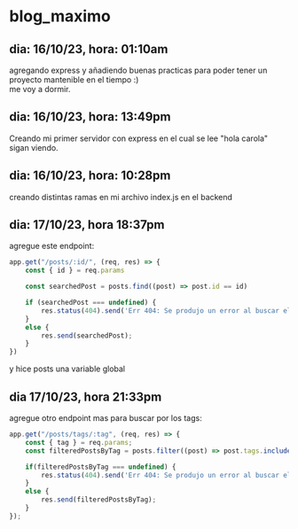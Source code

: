# blog_maximo
## dia: 16/10/23, hora: 01:10am
agregando express y añadiendo buenas practicas para poder tener un proyecto mantenible en el tiempo :) <br>
me voy a dormir.

## dia: 16/10/23, hora: 13:49pm
Creando mi primer servidor con express en el cual se lee "hola carola" <br>
sigan viendo.

## dia: 16/10/23, hora: 10:28pm
creando distintas ramas en mi archivo index.js en el backend

## dia: 17/10/23, hora 18:37pm
agregue este endpoint:
```javascript
app.get("/posts/:id/", (req, res) => {
    const { id } = req.params

    const searchedPost = posts.find((post) => post.id == id)

    if (searchedPost === undefined) {
        res.status(404).send('Err 404: Se produjo un error al buscar el post');
    }
    else {
        res.send(searchedPost);
    }
})
```
y hice posts una variable global

## dia 17/10/23, hora 21:33pm
agregue otro endpoint mas para buscar por los tags:
```javascript
app.get("/posts/tags/:tag", (req, res) => {
    const { tag } = req.params;
    const filteredPostsByTag = posts.filter((post) => post.tags.includes(tag));

    if(filteredPostsByTag === undefined) {
        res.status(404).send('Err 404: Se produjo un error al buscar el post con la etiqueta indicada');
    }
    else {
        res.send(filteredPostsByTag);
    }
});
```
